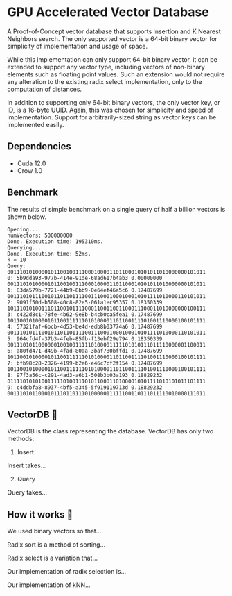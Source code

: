# GPU Accelerated Vector Database

A Proof-of-Concept vector database that supports insertion and K Nearest Neighbors search. The only supported vector is a 64-bit binary vector for simplicity of implementation and usage of space.

While this implementation can only support 64-bit binary vector, it can be extended to support any vector type, including vectors of non-binary elements such as floating point values. Such an extension would not require any alteration to the existing radix select implementation, only to the computation of distances.

In addition to supporting only 64-bit binary vectors, the only vector key, or ID, is a 16-byte UUID. Again, this was chosen for simplicity and speed of implementation. Support for arbitrarily-sized string as vector keys can be implemented easily.

## Dependencies

- Cuda 12.0
- Crow 1.0

## Benchmark 

The results of simple benchmark on a single query of half a billion vectors is 
shown below.

    Opening...
    numVectors: 500000000
    Done. Execution time: 195310ms.
    Querying...
    Done. Execution time: 52ms.
    k = 10
    Query: 0011101010000101100100111000100001101100010101011010000000101011
    0: 5b9dda93-977b-414e-91de-68ad617b4ab3 0.00000000 0011101010000101100100111000100001101100010101011010000000101011
    1: 83da579b-7721-44b9-8bb9-0e64ef46a5c6 0.17487699 0011101011100101101101111001110001000100010101111010000110101011
    2: 9091f50d-b508-40c8-82e5-061a1ec95357 0.18350339 1011101010011101100101111000110011001100011100011010000000100111
    3: c422d8c1-78fe-4b62-9e8b-b4cb0ca5fea1 0.17487699 1011001010000101100111111010100001101100111101001110000100101111
    4: 57321faf-6bcb-4d53-be4d-edb8b03774a6 0.17487699 0011101011100101101101111001110001000100010101111010000110101011
    5: 964cfd4f-37b3-4feb-85fb-f13ebf29e794 0.18350339 0011101011000000100100111110100001111101010111011110000001100011
    6: a80fd471-d49b-4fad-80aa-3baf780bffd1 0.17487699 1011001010000101100111111010100001101100111101001110000100101111
    7: bfb98c28-2826-4199-b2e6-e46c7cf2f154 0.17487699 1011001010000101100111111010100001101100111101001110000100101111
    8: 97f3a56c-c291-4ad3-a6b1-508b3b03a193 0.18829232 0111101010100111110100111010110001101000010101111010101011101111
    9: c4ddbfa8-8937-4bf5-a345-5f919119713d 0.18829232 0011101011010101110110111010000011111100110111011110010000111011


## VectorDB 🚧

VectorDB is the class representing the database. VectorDB has only two methods:

1. Insert

Insert takes...

2. Query

Query takes...

## How it works 🚧

We used binary vectors so that...

Radix sort is a method of sorting...

Radix select is a variation that...

Our implementation of radix selection is...

Our implementation of kNN... 

